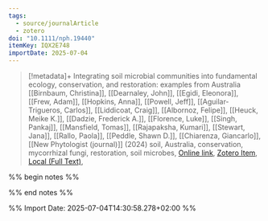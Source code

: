 ```yaml
---
tags:
  - source/journalArticle
  - zotero
doi: "10.1111/nph.19440"
itemKey: IQX2E748
importDate: 2025-07-04
---
```

>[!metadata]+
> Integrating soil microbial communities into fundamental ecology, conservation, and restoration: examples from Australia
> [[Birnbaum, Christina]], [[Dearnaley, John]], [[Egidi, Eleonora]], [[Frew, Adam]], [[Hopkins, Anna]], [[Powell, Jeff]], [[Aguilar-Trigueros, Carlos]], [[Liddicoat, Craig]], [[Albornoz, Felipe]], [[Heuck, Meike K.]], [[Dadzie, Frederick A.]], [[Florence, Luke]], [[Singh, Pankaj]], [[Mansfield, Tomas]], [[Rajapaksha, Kumari]], [[Stewart, Jana]], [[Rallo, Paola]], [[Peddle, Shawn D.]], [[Chiarenza, Giancarlo]], 
> [[New Phytologist (journal)]] (2024)
> soil, Australia, conservation, mycorrhizal fungi, restoration, soil microbes, 
> [Online link](https://onlinelibrary.wiley.com/doi/abs/10.1111/nph.19440), [Zotero Item](zotero://select/library/items/IQX2E748), [Local (Full Text)](file://C:/Users/aburg/Documents/references/zotero/storage/ET8QKD6S/Birnbaum2024_Integratingsoil.pdf), 

%% begin notes %%

%% end notes %%

%% Import Date: 2025-07-04T14:30:58.278+02:00 %%
